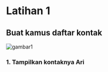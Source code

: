 # Latihan 1

## Buat kamus daftar kontak
![gambar1](https://user-images.githubusercontent.com/115552876/204163889-c62c50d6-f9c8-4299-911f-a12ff71ef028.png)

### 1. Tampilkan kontaknya Ari

